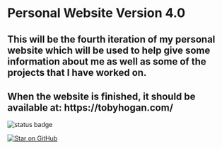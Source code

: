 <h1>Personal Website Version 4.0</h1>
</hr>
<h2>This will be the fourth iteration of my personal website which will be used to help give some information about me as well as some of the projects that I have worked on.</h2>
</h4>
<h2>When the website is finished, it should be available at: https://tobyhogan.com/</h2>

![status badge](https://img.shields.io/badge/build-testing-blue)

[![Star on GitHub](https://img.shields.io/badge/GitHub-Star-blue?logo=github)](https://github.com/badges/shields)

